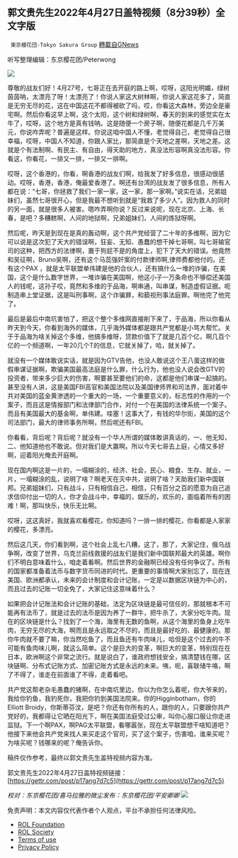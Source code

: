 ## 郭文贵先生2022年4月27日盖特视频（8分39秒）全文字版
` 東京櫻花団-Tokyo Sakura Group` [轉載自GNews](https://gnews.org/zh-hans/2427895/)

听写整理编辑：东京樱花团/Peterwong
 
![](https://assets.gnews.org/wp-content/uploads/2022/04/04281.png)
 
尊敬的战友们好！4月27号，七哥正在去开庭的路上啊，哎呀，这阳光明媚，绿树茵茵呐，太漂亮了呀！太漂亮了！你说人家这大树林啊，你说人家这花多了，简直是无穷无尽的花，这在中国这花不都得被砍了吗，哎，你看这大森林，旁边全是豪宅啊。然后你看这早上啊，这个太阳，这个树和绿树啊，春天的到来的感觉实在太牛了，哎呀，这个地方是真有钱呐。这是随便一个房子啊，随便花都是几千万美元，你说咋弄呢？普遍是这样。你说这咱中国人不懂，老觉得自己，老觉得自己很幸福，哎呀，中国人不知道，你跟人家比，那简直是个天地之差啊，天地之差。这就是个有法制啊、有民主、有自由，得天助的地方，真没法形容啊真没法形容。你看这，你看花，一排又一排，一排又一排啊。
 
哎呀，这个香港的，你看，啊香港的战友们啊，给我发了好多信息，很感动很感动。哎呀，香港，香港，俺最爱香港了。啊还有台湾的战友发了很多信息，所有人都在说：“七哥，你拯救了我们一家一家，这一家，那一家啊。”说实在话，兄弟姐妹们，虽然七哥很开心，但是我最不想听到就是“我救了多少人”。因为救人的同时的另一面，就是很多人被害。嗯咋弄啊你说？反过来说呢，现在北京、上海、长春，是吧？多糟糕啊，人间的地狱啊，兄弟姐妹们，人间的炼狱呀啊。
 
然后呢，昨天是到现在是真的轰动啊，这个共产党经营了二十年的多维啊，因为它可以说是这次犯了天大的错误啊，狂妄、无知、愚蠢的想干掉七哥啊，叫七哥输官司的这种，把西方的法律啊，置于狗屁不是的角度上，犯下了天大的错误。他竟然和吴征啊，Bruno吴啊，还有这个马蕊强奸案的付款律师啊,律师费都他付的。还有这个PAX ，就是太平联盟单伟建是他的合伙人，还有搞什么一堆的诈骗，在美国，这个是什么数字世界，一堆诈骗在美国啊，他这小子一万条命也不够偿还美国人的钱呢，这孙子哎，竟然和多维的于品海，啊串通，叫串谋，制造虚假证据。呃制造串上堂证据，这是叫刑事啊，这个诈骗罪，和藐视刑事法庭罪。啊他完了他完了。
 
最后是最后中南坑害怕了，把这个整个多维网直接削下来了，于品海，所以你看从昨天到今天，你看到海外的媒体，几乎海外媒体都是跟共产党都是小骂大帮忙。关于于品海为啥关掉这个多维，他搞多维呀，贷款价值下了就是几百个亿，啊几百个亿的一个频道啊，一年20几个T的信息，它就关掉了，哈，就关掉了。
 
就没有一个媒体敢说实话，就是因为GTV告他，也没人敢说这个王八蛋这样的做假串谋证据啊，欺骗美国最高法庭是什么罪，什么行为，他也没人说会改GTV的投资者，带来多少巨大的伤害，啊要甚至要他们的命，这都是他们串谋一起搞的。甚至没有人讲，这是美国FBI高官和美国法院以及美国律师界和司法界，面对着中共对美国的蓝金黄渗透的一个重大的一场，一个重要意义的，标志性的作用的一个案子，而且这是情报部门和法律部门合作，对付一个在美国的法律系统一个案子。而且有美国最大的基金啊，单伟建。哇塞！这事大了，有钱的华尔街，美国的这个司法部门，最大的律师事务所啊，然后呢还有FBI。
 
你看看，背后呢？背后呢？就没有一个华人所谓的媒体敢讲真话的，一、他无知，二、他知道他也不敢说。但对我们是大赢啊。所以今天七哥去上庭，心情又多好啊，迎着阳光俺去开庭啊。
 
现在国内啊这是一片的，一塌糊涂的，经济、社会，民心、粮食、生存、就业，一片，一塌糊涂的乱，说明了啥？啊老天在灭中共，说明了啥？天助我们新中国联邦。兄弟姐妹们，只有战斗，只有相信自己，相信，只有百分之百的愿意为自己追求信仰付出一切的人，你才会战斗中，幸福的，娱乐的，欢乐的，面临着所有的困难！啊，那叫快乐，快乐无比啊。
 
哎呀，这这真好，我就喜欢看樱花，你知道吗？一排一排的樱花，你看都是人家家的樱花，多漂亮。
 
然后这几天，你们看到啊，这个社会上乱七八糟，这了，那了，大家记住，俄乌战争啊，改变了世界，乌克兰前线救援的战友们是我们新中国联邦最大的英雄。啊你们不明白意味着什么，咱走着看啊。然后世界的金融啊已经没有任何争议了。所有的国家都准备着法币与数字货币同进的时代。更重要的事情啊大家别忘了，现在连美国、欧洲都承认，未来的会计制度和会计记账，一定是以数据区块链为中心的，而且过去的记账一切全免了，大家记住这意味着什么？
 
如果把会计记账法和会计记账的基础，法定为区块链是最可信任的，那就根本不可能再有法币了，就是过去的法币是因为养了一群牛，把牛杀了，大家分吃牛肉。现在的区块链是什么？找到了一个海，海里有无数的鱼啊，从这个海里的鱼身上吃牛肉，无穷无尽的大海，啊而且是永远取之不尽的，而且是最好吃的、最健康的。那你牛肉就不要了嘛，你当然吃鱼了，而且鱼还有牛肉味儿，哈但是这个过去的牛不可能有鱼肉味儿啊，就这么简单。这个是巨大的变革，啊巨大的变革，特别现在在日本，欧洲啊这个非常之流行。就是说白了，谁政府想钱安全，搞清楚钱在哪，区块链啊、分布式记账方式、加密记账方式是永远的未来。咦，呃，喜联储牛咯，啊了不得了，谁走在前面谁了不得，走着看吧。
 
共产党这帮老杂毛愚蠢的猪啊，在中南坑里边，你以为你怎么着呢，你大爷来的，我给你钓鱼，我钓死你，我把你钓到美国法院来。你的Higginbotham，你的Elliott Broidy，你斯蒂芬汶，是吧？你还有你所有的人，跟你的人，只要跟你共产党好的，我都得让它晒在阳光下，啊在美国法庭受过公审，叫你心服口服让你走进监狱。下一个啊PAX，啊PAG太平联盟，看哪嚣张，现在太平联盟想干啥知道吧？他接下来他会共产党来找人来买走这个官司，买了这个案子，伤害咱，谁来买呢？为啥买呢？钱哪来的呢？俺告诉你。
 
稿件仅作参考，最终以郭文贵先生盖特视频内容为准。
 
郭文贵先生2022年4月27日盖特视频链接：[https://gettr.com/post/p17ang7d7c5](https://gettr.com/post/p17ang7d7c5)
 
*校对：东京樱花团/喜马拉雅的微尘发布：东京樱花团/平安卿卿*
 ![](https://assets.gnews.org/wp-content/uploads/2022/04/%E4%BA%8C%E7%BB%B4%E7%A0%81.jpg) 

免责声明：本文内容仅代表作者个人观点，平台不承担任何法律风险。
  
- [ROL Foundation](https://rolfoundation.org/)
- [ROL Society](https://rolsociety.org/)
- [Terms of use](https://gnews.org/terms-of-use-3/)
- [Privacy Policy](https://gnews.org/privacy-policy/)
